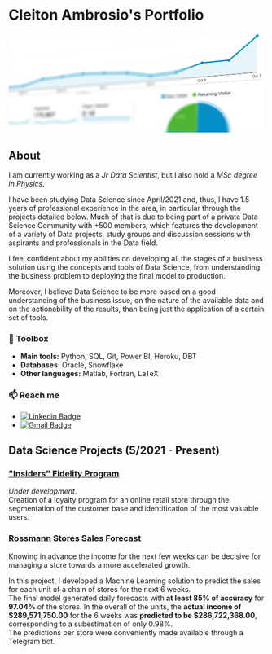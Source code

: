 # Cleiton Ambrosio's Portfolio

<!--
**CleitonAmbrosio/CleitonAmbrosio** is a ✨ _special_ ✨ repository because its `README.md` (this file) appears on your GitHub profile.

Here are some ideas to get you started:

- 🔭 I’m currently working on ...
- 🌱 I’m currently learning ...
- 👯 I’m looking to collaborate on ...
- 🤔 I’m looking for help with ...
- 💬 Ask me about ...
- 📫 How to reach me: ...
- 😄 Pronouns: ...
- ⚡ Fun fact: ...
-->

![](cover.jpg)

## About

I am currently working as a *Jr Data Scientist*, but I also hold a *MSc degree in Physics*. 

I have been studying Data Science since April/2021 and, thus, I have 1.5 years of professional experience in the area, in particular through the projects detailed below. Much of that is due to being part of a private Data Science Community with +500 members, which features the development of a variety of Data projects, study groups and discussion sessions with aspirants and professionals in the Data field. 

I feel confident about my abilities on developing all the stages of a business solution using the concepts and tools of Data Science, from understanding the business problem to deploying the final model to production.

Moreover, I believe Data Science to be more based on a good understanding of the business issue, on the nature of the available data and on the actionability of the results, than being just the application of a certain set of tools.

### :toolbox: Toolbox

- **Main tools:** Python, SQL, Git, Power BI, Heroku, DBT
- **Databases:** Oracle, Snowflake
- **Other languages:** Matlab, Fortran, LaTeX


### 📫 Reach me
* [![Linkedin Badge](https://img.shields.io/badge/-LinkedIn-blue?style=flat&logo=LinkedIn&logoColor=white)](https://www.linkedin.com/in/cleiton-o-ambrosio/)
* [![Gmail Badge](https://img.shields.io/badge/-Gmail-c14438?style=flat-square&logo=Gmail&logoColor=white&link=mailto:cleiton.o.ambrosio@gmail.com)](mailto:cleiton.o.ambrosio@gmail.com)


## Data Science Projects (5/2021 - Present)

### ["Insiders" Fidelity Program](https://github.com/CleitonAmbrosio/Insiders-Fidelity-Program)

_Under development_.  
Creation of a loyalty program for an online retail store through the segmentation of the customer base and identification of the most valuable users.

### [Rossmann Stores Sales Forecast]( https://github.com/CleitonAmbrosio/Rossmann-Store-Sales-Forecast )

Knowing in advance the income for the next few weeks can be decisive for managing a store towards a more accelerated growth. 

In this project, I developed a Machine Learning solution to predict the sales for each unit of a chain of stores for the next 6 weeks.  
   The final model generated daily forecasts with **at least 85% of accuracy** for **97.04%** of the stores. In the overall of the units, the **actual income of $289,571,750.00** for the 6 weeks was **predicted to be $286,722,368.00**, corresponding to a subestimation of only 0.98%.   
   The predictions per store were conveniently made available through a Telegram bot.
